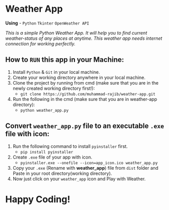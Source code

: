 # Weather App
**Using** - `Python`  `Tkinter`  `OpenWeather API`

*This is a simple Python Weather App. It will help you to find current weather-status of any places at anytime. This weather app needs internet connection for working perfectly.*

## How to `RUN` this app in your Machine:
1. Install `Python` & `Git` in your local machine.
2. Create your working directory anywhere in your local machine.
3. Clone the project by running from cmd (make sure that you are in the newly created working directory first!):
    - `git clone https://github.com/muhammad-rajib/weather-app.git`
4. Run the following in the cmd (make sure that you are in weather-app directory):
    - `python weather_app.py`

## Convert `weather_app.py` file to an executable `.exe` file with icon:
1. Run the following command to install `pyinstaller` first.
    - `pip install pyinstaller`
2. Create `.exe` file of your app with icon.
    - `pyinstaller.exe --onefile --icon=app_icon.ico weather_app.py`
3. Copy your `.exe` (Rename with **weather_app**) file from `dist` folder and Paste in your root directory(working directory).
4. Now just click on your `weather_app` icon and Play with Weather.

# Happy Coding!
